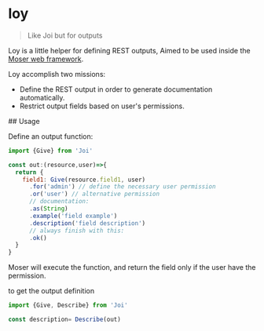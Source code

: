 # loy

> Like Joi but for outputs

Loy is a little helper for defining REST outputs, Aimed to be used inside the [Moser web framework](https://github.com/fega/mongo-server).

Loy accomplish two missions:

- Define the REST output in order to generate documentation automatically.
- Restrict output fields based on user's permissions.

## Usage

Define an output function:

```javascript
import {Give} from 'Joi'

const out:(resource,user)=>{
  return {
    field1: Give(resource.field1, user)
      .for('admin') // define the necessary user permission
      .or('user') // alternative permission
      // documentation:
      .as(String)
      .example('field example')
      .description('field description')
      // always finish with this:
      .ok()
  }
}

```

Moser will execute the function, and return the field only if the user have the permission.

to get the output definition

```javascript
import {Give, Describe} from 'Joi'

const description= Describe(out)

```
